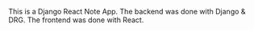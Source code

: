 This is a Django React Note App.
The backend was done with Django & DRG.
The frontend was done with React.
